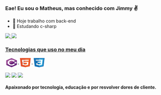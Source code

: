 ### Eae! Eu sou o Matheus, mas conhecido com Jimmy ✌️

- 🔭 Hoje trabalho com back-end
- 🌱 Estudando c-sharp


<a href="https://github.com/JimmyAlvess">
  <img height="180em" src="https://github-readme-stats.vercel.app/api?username=JimmyAlvess&show_icons=true&theme=dark&include_all_commits=true&count_private=true"/>
  <img height="180em" src="https://github-readme-stats.vercel.app/api/top-langs/?username=JimmyAlvess&layout=compact&langs_count=7&theme=dark"/>

### Tecnologias que uso no meu dia
</div>
  <img align="center" alt="Jimmy-Csharp" height="30" width="40" src="https://raw.githubusercontent.com/devicons/devicon/master/icons/csharp/csharp-original.svg">
   <img align="center" alt="Jimmy-HTML" height="30" width="40" src="https://raw.githubusercontent.com/devicons/devicon/master/icons/html5/html5-original.svg">
   <img align="center" alt="Jimmy-CSS" height="30" width="40" src="https://raw.githubusercontent.com/devicons/devicon/master/icons/css3/css3-original.svg">
</div>
<div> 
<br>
  <a href="https://www.linkedin.com/in/matheus-alves-698940198/" target="_blank"><img src="https://img.shields.io/badge/-LinkedIn-%230077B5?style=for-the-badge&logo=linkedin&logoColor=white" target="_blank"></a> 
  <a href="https://instagram.com/__matheusaalves" target="_blank"><img src="https://img.shields.io/badge/-Instagram-%23E4405F?style=for-the-badge&logo=instagram&logoColor=white" target="_blank"></a>
  <a href = "mailto:matheusjjallves@gmail.com"><img src="https://img.shields.io/badge/-Gmail-%23333?style=for-the-badge&logo=gmail&logoColor=white" target="_blank"></a>
</div>

 #### Apaixonado por tecnologia, educação e por resvolver dores de cliente.
